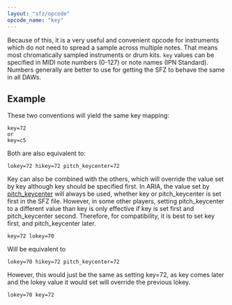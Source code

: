 ```yaml
---
layout: "sfz/opcode"
opcode_name: "key"
---
```

Because of this, it is a very useful and convenient opcode for instruments which
do not need to spread a sample across multiple notes.
That means most chromatically sampled instruments or drum kits.
`key` values can be specified in MIDI note numbers (0-127) or note names
(IPN Standard). Numbers generally are better to use for getting the SFZ to
behave the same in all DAWs.

## Example

These two conventions will yield the same key mapping:

```
key=72
or
key=c5
```

Both are also equivalent to:

```
lokey=72 hikey=72 pitch_keycenter=72
```

Key can also be combined with the others, which will override the value set by key
although key should be specified first. In ARIA, the value set by [pitch_keycenter]
will always be used, whether key or pitch_keycenter is set first in the SFZ file.
However, in some other players, setting pitch_keycenter to a different value than key
is only effective if key is set first and pitch_keycenter second. Therefore, for
compatibility, it is best to set key first, and pitch_keycenter later.

```
key=72 lokey=70
```

Will be equivalent to

```
lokey=70 hikey=72 pitch_keycenter=72
```

However, this would just be the same as setting key=72, as key comes later and
the lokey value it would set will override the previous lokey.

```
lokey=70 key=72
```


[pitch_keycenter]: pitch_keycenter
